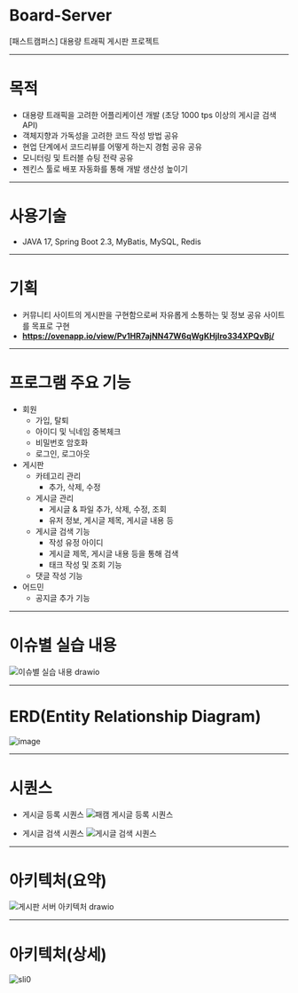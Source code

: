 # Board-Server
[패스트캠퍼스] 대용량 트래픽 게시판 프로젝트

---
# 목적
- 대용량 트래픽을 고려한 어플리케이션 개발 (초당 1000 tps 이상의 게시글 검색 API)
- 객체지향과 가독성을 고려한 코드 작성 방법 공유
- 현업 단계에서 코드리뷰를 어떻게 하는지 경험 공유 공유
- 모니터링 및 트러블 슈팅 전략 공유
- 젠킨스 툴로 배포 자동화를 통해 개발 생산성 높이기

---
# 사용기술
- JAVA 17, Spring Boot 2.3, MyBatis, MySQL, Redis

---
# 기획
- 커뮤니티 사이트의 게시판을 구현함으로써 자유롭게 소통하는 및 정보 공유 사이트를 목표로 구현
- ****https://ovenapp.io/view/Pv1HR7ajNN47W6qWgKHjIro334XPQvBj/****

---
# 프로그램 주요 기능
- 회원
  - 가입, 탈퇴
  - 아이디 및 닉네임 중복체크
  - 비밀번호 암호화
  - 로그인, 로그아웃
- 게시판
  - 카테고리 관리
    - 추가, 삭제, 수정
  - 게시글 관리
    - 게시글 & 파일 추가, 삭제, 수정, 조회
    - 유저 정보, 게시글 제목, 게시글 내용 등
  - 게시글 검색 기능
    - 작성 유정 아이디
    - 게시글 제목, 게시글 내용 등을 통해 검색
    - 태크 작성 및 조회 기능
  - 댓글 작성 기능
- 어드민
  - 공지글 추가 기능

---
# 이슈별 실습 내용
![이슈별 실습 내용 drawio](https://github.com/ccommit-dev/Board-Server/assets/77635521/9434ac9e-3e43-47f7-a2ad-6c560657e199)

---
# ERD(Entity Relationship Diagram)
![image](https://github.com/ccommit-dev/Board-Server/assets/77635521/7fb0ec6b-1317-4911-9315-067244a8dd9e)

---
# 시퀀스
- 게시글 등록 시퀀스
![패캠  게시글 등록 시퀀스](https://github.com/ccommit-dev/Board-Server/assets/77635521/7791db61-97cc-4ad8-a90c-2e0a572049c5)

- 게시글 검색 시퀀스
![게시글 검색 시퀀스](https://github.com/ccommit-dev/Board-Server/assets/77635521/c5f228fd-ca8f-4144-a407-30e2647f9159)

---
# 아키텍처(요약)
![게시판 서버 아키텍처 drawio](https://github.com/ccommit-dev/Board-Server/assets/77635521/62e053a4-51a4-4387-90c4-f5e450441f2f)

---
# 아키텍처(상세)
![sli0](https://github.com/ccommit-dev/Board-Server/assets/77635521/bc8eb387-ec9b-4a51-9c55-80332aa88547)



